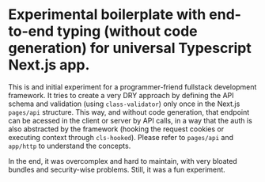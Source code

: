 # Experimental boilerplate with end-to-end typing (without code generation) for universal Typescript Next.js app.

This is and initial experiment for a programmer-friend fullstack development framework. It tries to create a very DRY approach by defining the API schema and validation (using ```class-validator```) only once in the Next.js ```pages/api``` structure. This way, and without code generation, that endpoint can be acessed in the client or server by API calls, in a way that the auth is also abstracted by the framework (hooking the request cookies or executing context through ```cls-hooked```). Please refer to ```pages/api``` and ```app/http``` to understand the concepts.

In the end, it was overcomplex and hard to maintain, with very bloated bundles and security-wise problems. Still, it was a fun experiment.
